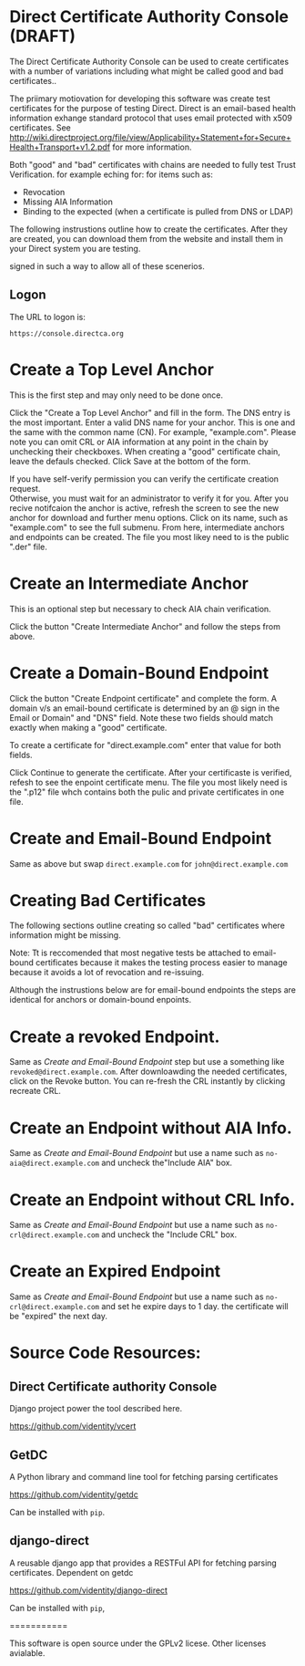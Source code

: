 Direct Certificate Authority Console (DRAFT)
=============================================


The Direct Certificate Authority Console can be used to create 
certificates with a number of variations including what might be
called good and bad certificates..

The priimary motiovation for developing this software was create test 
certificates for the purpose of testing Direct. Direct is an email-based 
health information exhange standard protocol that uses email protected with 
x509 certificates. See 
http://wiki.directproject.org/file/view/Applicability+Statement+for+Secure+Health+Transport+v1.2.pdf
 for more information.

Both "good" and "bad" certificates with chains are needed to 
fully test Trust Verification. for example eching for: for items such as:

* Revocation
* Missing AIA Information
* Binding to the expected (when a certificate is pulled from DNS or LDAP)


The following instrustions outline how to create the certificates. 
After they are created, you can download them from the website and install them in your 
Direct system you are testing.  

signed in such a way to allow all of these scenerios.





Logon 
-----

The URL to logon is:

    https://console.directca.org




Create a Top Level Anchor
=========================

This is the first step and may only need to be done once.

Click the "Create a Top Level Anchor" and fill in the form. The DNS entry is the most important.
Enter a valid DNS name for your anchor. This is one and the same with the common name (CN). 
For example, "example.com". Please note you can omit CRL or AIA information at any point in the chain by unchecking their checkboxes. 
When creating a "good" certificate chain, leave the defauls checked.  Click Save at the bottom of the form.


If you have self-verify permission you can verify the certificate creation request.  
Otherwise, you must wait for an administrator to verify it for you. After you recive notifcaion the 
anchor is active, refresh the screen to see the new anchor for download and further menu options. 
Click on its name, such as "example.com" to see the full submenu. From here, intermediate anchors and 
endpoints can be created. The file you most likey need to is the public ".der" file.


Create an Intermediate Anchor
=============================

This is an optional step but necessary to check AIA chain verification.

Click the button "Create Intermediate Anchor" and follow the steps from above. 


Create a Domain-Bound Endpoint
==============================

Click the button "Create Endpoint certificate" and 
complete the form.  A domain v/s an email-bound certificate is determined by an @ sign in the 
Email or Domain" and "DNS" field. Note these two fields should match exactly when making a 
"good" certificate. 

To create a certificate for "direct.example.com" enter that value for both fields. 


Click Continue to generate the certificate. 
After your certificaste is verified, refesh to see the enpoint certificate menu. 
The file you most likely need is the ".p12" file whch contains both the pulic and private 
certificates in one file.



Create and Email-Bound Endpoint
===============================


Same as above but swap `direct.example.com` for `john@direct.example.com`


Creating Bad Certificates
=========================

The following sections outline creating so called "bad" certificates where information might be missing.

Note: Tt is reccomended that most negative tests be attached to email-bound 
certificates because it makes the testing process easier to manage because 
it avoids a lot of revocation and re-issuing.

Although the instrustions below are for email-bound endpoints the steps are identical for anchors or domain-bound enpoints.


Create a revoked Endpoint.
=========================


Same as *Create and Email-Bound Endpoint* step but use a something like `revoked@direct.example.com`.
After downloawding the needed certificates, click on the Revoke button.  You can re-fresh the CRL instantly by clicking recreate CRL.


Create an Endpoint without AIA Info.
====================================

Same as *Create and Email-Bound Endpoint*  but use a name such as `no-aia@direct.example.com` and uncheck the"Include AIA" box.


Create an Endpoint without CRL Info.
====================================


Same as *Create and Email-Bound Endpoint* but use a name such as `no-crl@direct.example.com` and uncheck the "Include CRL" box.

Create an Expired Endpoint
===========================

Same as *Create and Email-Bound Endpoint* but use a name such as `no-crl@direct.example.com` and  set he expire days to 1 day. the certificate will be "expired" the next day.



Source Code Resources:
=====================

Direct Certificate authority Console
------------------------------------

Django project power the tool described here.

https://github.com/videntity/vcert


GetDC
-----
A Python library and command line tool for fetching parsing certificates

https://github.com/videntity/getdc

Can be installed with `pip`.


django-direct
--------------
A reusable django app that provides a RESTFul API for fetching parsing certificates. Dependent on getdc

https://github.com/videntity/django-direct

Can be installed with `pip`,











===========

This software is open source under the GPLv2 licese.  Other licenses avialable.
